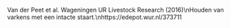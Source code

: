 Van der Peet et al. Wageningen UR Livestock Research (2016)\nHouden van varkens met een intacte staart.\nhttps://edepot.wur.nl/373711